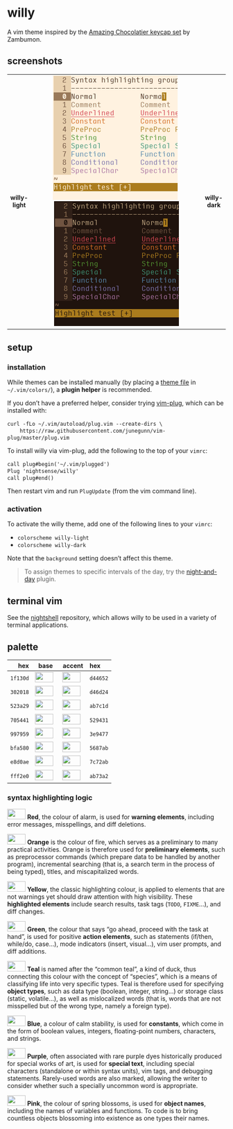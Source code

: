 <h1 id="willy">willy</h1>

<p>A vim theme inspired by the <a href="http://zambumon.github.io/">Amazing Chocolatier keycap set</a> by Zambumon.</p>

<h2 id="screenshots">screenshots</h2>

<table>
<tr></tr><tr><td align="center"><strong>willy-<br />light</strong></td>
<td align="center"><img src="/img/screenshot-willy-light.png" alt="screenshot of the willy-light vim theme" width="288" /> <img src="/img/screenshot-willy-dark.png" alt="screenshot of the willy-dark vim theme" width="288" /></td>
<td align="center"><strong>willy-<br />dark</strong></td></tr>
</table>

<h2 id="setup">setup</h2>

<h3 id="installation">installation</h3>

<p>While themes can be installed manually (by placing a <a href="https://github.com/nightsense/willy/tree/master/colors">theme file</a> in <code class="highlighter-rouge">~/.vim/colors/</code>), a <strong>plugin helper</strong> is recommended.</p>

<p>If you don’t have a preferred helper, consider trying <a href="https://github.com/junegunn/vim-plug">vim-plug</a>, which can be installed with:</p>

<div class="highlighter-rouge"><pre class="highlight"><code>curl -fLo ~/.vim/autoload/plug.vim --create-dirs \
    https://raw.githubusercontent.com/junegunn/vim-plug/master/plug.vim
</code></pre>
</div>

<p>To install willy via vim-plug, add the following to the top of your <code class="highlighter-rouge">vimrc</code>:</p>

<div class="highlighter-rouge"><pre class="highlight"><code>call plug#begin('~/.vim/plugged')
Plug 'nightsense/willy'
call plug#end()
</code></pre>
</div>

<p>Then restart vim and run <code class="highlighter-rouge">PlugUpdate</code> (from the vim command line).</p>

<h3 id="activation">activation</h3>

<p>To activate the willy theme, add one of the following lines to your <code class="highlighter-rouge">vimrc</code>:</p>

<ul>
  <li><code class="highlighter-rouge">colorscheme willy-light</code></li>
  <li><code class="highlighter-rouge">colorscheme willy-dark</code></li>
</ul>

<p>Note that the <code class="highlighter-rouge">background</code> setting doesn’t affect this theme.</p>

<blockquote>
  <p>To assign themes to specific intervals of the day, try the <a href="https://github.com/nightsense/night-and-day">night-and-day</a> plugin.</p>
</blockquote>

<h2 id="terminal-vim">terminal vim</h2>

<p>See the <a href="https://github.com/nightsense/nightshell">nightshell</a> repository, which allows willy to be used in a variety of terminal applications.</p>

<h2 id="palette">palette</h2>

<table>
  <thead>
    <tr>
      <th style="text-align: right">hex</th>
      <th style="text-align: center">base</th>
      <th style="text-align: center">accent</th>
      <th style="text-align: left">hex</th>
    </tr>
  </thead>
  <tbody>
    <tr>
      <td style="text-align: right"><code class="highlighter-rouge">1f130d</code></td>
      <td style="text-align: center"><img src="http://www.colorhexa.com/1f130d.png" height="24" width="42" /> </td>
      <td style="text-align: center"><img src="http://www.colorhexa.com/d44652.png" height="24" width="42" /> </td>
      <td style="text-align: left"><code class="highlighter-rouge">d44652</code></td>
    </tr>
    <tr>
      <td style="text-align: right"><code class="highlighter-rouge">302018</code></td>
      <td style="text-align: center"><img src="http://www.colorhexa.com/302018.png" height="24" width="42" /> </td>
      <td style="text-align: center"><img src="http://www.colorhexa.com/d46d24.png" height="24" width="42" /> </td>
      <td style="text-align: left"><code class="highlighter-rouge">d46d24</code></td>
    </tr>
    <tr>
      <td style="text-align: right"><code class="highlighter-rouge">523a29</code></td>
      <td style="text-align: center"><img src="http://www.colorhexa.com/523a29.png" height="24" width="42" /> </td>
      <td style="text-align: center"><img src="http://www.colorhexa.com/ab7c1d.png" height="24" width="42" /> </td>
      <td style="text-align: left"><code class="highlighter-rouge">ab7c1d</code></td>
    </tr>
    <tr>
      <td style="text-align: right"><code class="highlighter-rouge">705441</code></td>
      <td style="text-align: center"><img src="http://www.colorhexa.com/705441.png" height="24" width="42" /> </td>
      <td style="text-align: center"><img src="http://www.colorhexa.com/529431.png" height="24" width="42" /> </td>
      <td style="text-align: left"><code class="highlighter-rouge">529431</code></td>
    </tr>
    <tr>
      <td style="text-align: right"><code class="highlighter-rouge">997959</code></td>
      <td style="text-align: center"><img src="http://www.colorhexa.com/997959.png" height="24" width="42" /> </td>
      <td style="text-align: center"><img src="http://www.colorhexa.com/3e9477.png" height="24" width="42" /> </td>
      <td style="text-align: left"><code class="highlighter-rouge">3e9477</code></td>
    </tr>
    <tr>
      <td style="text-align: right"><code class="highlighter-rouge">bfa580</code></td>
      <td style="text-align: center"><img src="http://www.colorhexa.com/bfa580.png" height="24" width="42" /> </td>
      <td style="text-align: center"><img src="http://www.colorhexa.com/5687ab.png" height="24" width="42" /> </td>
      <td style="text-align: left"><code class="highlighter-rouge">5687ab</code></td>
    </tr>
    <tr>
      <td style="text-align: right"><code class="highlighter-rouge">e8d0ae</code></td>
      <td style="text-align: center"><img src="http://www.colorhexa.com/e8d0ae.png" height="24" width="42" /> </td>
      <td style="text-align: center"><img src="http://www.colorhexa.com/7c72ab.png" height="24" width="42" /> </td>
      <td style="text-align: left"><code class="highlighter-rouge">7c72ab</code></td>
    </tr>
    <tr>
      <td style="text-align: right"><code class="highlighter-rouge">fff2e0</code></td>
      <td style="text-align: center"><img src="http://www.colorhexa.com/fff2e0.png" height="24" width="42" /> </td>
      <td style="text-align: center"><img src="http://www.colorhexa.com/ab73a2.png" height="24" width="42" /> </td>
      <td style="text-align: left"><code class="highlighter-rouge">ab73a2</code></td>
    </tr>
  </tbody>
</table>

<h3 id="syntax-highlighting-logic">syntax highlighting logic</h3>

<p><img src="http://www.colorhexa.com/d44652.png" height="24" width="42" />
<strong>Red</strong>, the colour of alarm, is used for <strong>warning elements</strong>, including error messages, misspellings, and diff deletions.</p>

<p><img src="http://www.colorhexa.com/d46d24.png" height="24" width="42" />
<strong>Orange</strong> is the colour of fire, which serves as a preliminary to many practical activities. Orange is therefore used for <strong>preliminary elements</strong>, such as preprocessor commands (which prepare data to be handled by another program), incremental searching (that is, a search term in the process of being typed), titles, and miscapitalized words.</p>

<p><img src="http://www.colorhexa.com/ab7c1d.png" height="24" width="42" />
<strong>Yellow</strong>, the classic highlighting colour, is applied to elements that are not warnings yet should draw attention with high visibility. These <strong>highlighted elements</strong> include search results, task tags (<code class="highlighter-rouge">TODO</code>, <code class="highlighter-rouge">FIXME</code>…), and diff changes.</p>

<p><img src="http://www.colorhexa.com/529431.png" height="24" width="42" />
<strong>Green</strong>, the colour that says “go ahead, proceed with the task at hand”, is used for positive <strong>action elements</strong>, such as statements (if/then, while/do, case…), mode indicators (insert, visual…), vim user prompts, and diff additions.</p>

<p><img src="http://www.colorhexa.com/3e9477.png" height="24" width="42" />
<strong>Teal</strong> is named after the “common teal”, a kind of duck, thus connecting this colour with the concept of “species”, which is a means of classifying life into very specific types. Teal is therefore used for specifying <strong>object types</strong>, such as data type (boolean, integer, string…) or storage class (static, volatile…), as well as mislocalized words (that is, words that are not misspelled but of the wrong type, namely a foreign type).</p>

<p><img src="http://www.colorhexa.com/5687ab.png" height="24" width="42" />
<strong>Blue</strong>, a colour of calm stability, is used for <strong>constants</strong>, which come in the form of boolean values, integers, floating-point numbers, characters, and strings.</p>

<p><img src="http://www.colorhexa.com/7c72ab.png" height="24" width="42" />
<strong>Purple</strong>, often associated with rare purple dyes historically produced for special works of art, is used for <strong>special text</strong>, including special characters (standalone or within syntax units), vim tags, and debugging statements. Rarely-used words are also marked, allowing the writer to consider whether such a specially uncommon word is appropriate.</p>

<p><img src="http://www.colorhexa.com/ab73a2.png" height="24" width="42" />
<strong>Pink</strong>, the colour of spring blossoms, is used for <strong>object names</strong>, including the names of variables and functions. To code is to bring countless objects blossoming into existence as one types their names.</p>
